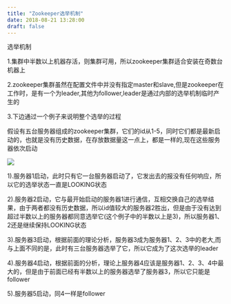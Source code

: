 ```yaml
---
title: "Zookeeper选举机制"
date: 2018-08-21 13:28:00
draft: false
---
```

选举机制

1.集群中半数以上机器存活，则集群可用，所以zookeeper集群适合安装在奇数台机器上

2.zookeeper集群虽然在配置文件中并没有指定master和slave,但是zookeeper在工作时，是有一个为leader,其他为follower,leader是通过内部的选举机制临时产生的

3.下边通过一个例子来说明整个选举的过程

假设有五台服务器组成的zookeeper集群，它们的id从1-5，同时它们都是最新启动的，也就是没有历史数据，在存放数据量这一点上，都是一样的,现在这些服务器依次启动

![](https://img-blog.csdn.net/20180821132536808?watermark/2/text/aHR0cHM6Ly9ibG9nLmNzZG4ubmV0L3lzXzIzMDAxNA==/font/5a6L5L2T/fontsize/400/fill/I0JBQkFCMA==/dissolve/70)

1).服务器1启动，此时只有它一台服务器启动了，它发出去的报没有任何响应，所以它的选举状态一直是LOOKING状态

2).服务器2启动，它与最开始启动的服务器1进行通信，互相交换自己的选举结果，由于两者都没有历史数据，所以id值较大的服务器2胜出，但是由于没有达到超过半数以上的服务器都同意选举它(这个例子中的半数以上是3)，所以服务器1、2还是继续保持LOOKING状态

3).服务器3启动，根据前面的理论分析，服务器3成为服务器1、2、3中的老大,而与上面不同的是，此时有三台服务器选举了它，所以它成为了这次选举的leader

4).服务器4启动，根据前面的分析，理论上服务器4应该是服务器1、2、3、4中最大的，但是由于前面已经有半数以上的服务器选举了服务器3，所以它只能是follower

5).服务器5启动，同4一样是follower